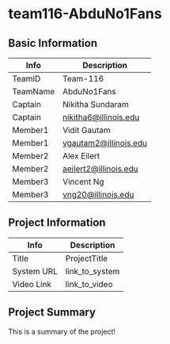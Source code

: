 # team116-AbduNo1Fans

## Basic Information

|   Info      |        Description     |
| ----------- | ---------------------- |
| TeamID      |        Team-116        |
| TeamName    |       AbduNo1Fans      |
| Captain     |     Nikitha Sundaram   |
| Captain     |  nikitha6@illinois.edu |
| Member1     |       Vidit Gautam     |
| Member1     |  vgautam2@illinois.edu |
| Member2     |       Alex Eilert      |
| Member2     |  aeilert2@illinois.edu |
| Member3     |       Vincent Ng       |
| Member3     |    vng20@illinois.edu  |

## Project Information

|   Info      |        Description     |
| ----------- | ---------------------- |
|  Title      |       ProjectTitle     |
| System URL  |      link_to_system    |
| Video Link  |      link_to_video     |

## Project Summary

This is a summary of the project!
